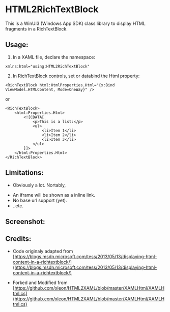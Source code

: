 ﻿# HTML2RichTextBlock

This is a WinUI3 (Windows App SDK) class library to display HTML fragments in a RichTextBlock.

## Usage: 

1) In a XAML file, declare the namespace:

```xaml
xmlns:html="using:HTML2RichTextBlock"
```

2) In RichTextBlock controls, set or databind the Html property: 

```xaml
<RichTextBlock html:HtmlProperties.Html="{x:Bind ViewModel.HTMLContent, Mode=OneWay}" />

```

or 

```xaml
<RichTextBlock>
    <html:Properties.Html>
        <![CDATA[
            <p>This is a list:</p>
            <ul>
                <li>Item 1</li>
                <li>Item 2</li>
                <li>Item 3</li>
            </ul>
		]]>
	</html:Properties.Html>
</RichTextBlock>
```

## Limitations:
- Obviously a lot. Nortably, 

* An iframe will be shown as a inline link. 
* No base url support (yet). 
* ..etc.

## Screenshot:  

## Credits:  
- Code originaly adapted from [https://blogs.msdn.microsoft.com/tess/2013/05/13/displaying-html-content-in-a-richtextblock/](https://blogs.msdn.microsoft.com/tess/2013/05/13/displaying-html-content-in-a-richtextblock/)  

- Forked and Modified from [https://github.com/xleon/HTML2XAML/blob/master/XAMLHtml/XAMLHtml.cs](https://github.com/xleon/HTML2XAML/blob/master/XAMLHtml/XAMLHtml.cs)  

 